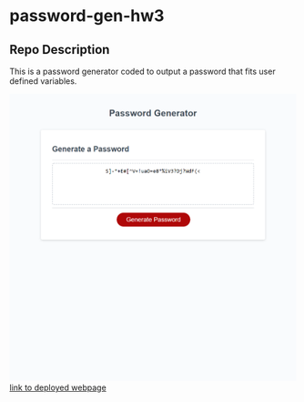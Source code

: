 # password-gen-hw3
## Repo Description

This is a password generator coded to output a password that fits user defined variables.

![screenhot of deployed webpage](./assets/img/deployed-screen-cap.png)
[link to deployed webpage](https://brysgithub.github.io/password-gen-hw3/)